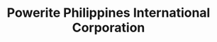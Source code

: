 ---
title: "Powerite Philippines International Corporation"
url: /mandaluyong/powerite-philippines-international-corporation/
shop: wholesale
---